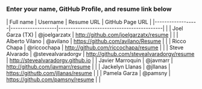 ### Enter your name, GitHub Profile, and resume link below

| Full name        | Username          | Resume URL                                | GitHub Page URL                   |
|------------------|-------------------|-------------------------------------------|                                   |
| Joel Garza (TX)  | @joelgarzatx      | http://github.com/joelgarzatx/resume      |                                   |
| Alberto Vilano   | @avilano          | https://github.com/avilano/Resume         |                                   |
| Ricco Chapa      | @riccochapa       | http://github.com/riccochapa/resume       |                                   |
| Steve Alvarado   | @stevealvaradorgv | http://github.com/stevealvaradorgv/resume | http://stevealvaradorgv.github.io |
| Javier Marroquin | @javmarr          | http://github.com/javmarr/resume          |                                   |
| Jackelyn Llanas  | @jllanas          | https://githutb.com/jllanas/resume        |                                   |
| Pamela Garza     | @pamsny           | https://github.com/pamsny/resume          |                                   |
